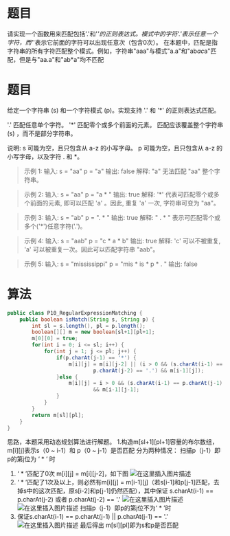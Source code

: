 # 题目
请实现一个函数用来匹配包括'.'和'*'的正则表达式。模式中的字符'.'表示任意一个字符，而'*'表示它前面的字符可以出现任意次（包含0次）。 在本题中，匹配是指字符串的所有字符匹配整个模式。例如，字符串"aaa"与模式"a.a"和"ab*ac*a"匹配，但是与"aa.a"和"ab*a"均不匹配
# 题目
给定一个字符串 (s) 和一个字符模式 (p)。实现支持 '.' 和 '*' 的正则表达式匹配。

'.' 匹配任意单个字符。
'*' 匹配零个或多个前面的元素。
匹配应该覆盖整个字符串 (s) ，而不是部分字符串。

说明:
s 可能为空，且只包含从 a-z 的小写字母。
p 可能为空，且只包含从 a-z 的小写字母，以及字符 . 和 *。
>示例 1:
输入:
s = "aa"
p = "a"
输出: false
解释: "a" 无法匹配 "aa" 整个字符串。

>示例 2:
输入:
s = "aa"
p = "a * "
输出: true
解释: '*' 代表可匹配零个或多个前面的元素, 即可以匹配 'a' 。因此, 重复 'a' 一次, 字符串可变为 "aa"。

>示例 3:
输入:
s = "ab"
p = ". * "
输出: true
解释: " . * " 表示可匹配零个或多个('*')任意字符('.')。

>示例 4:
输入:
s = "aab"
p = "c * a * b"
输出: true
解释: 'c' 可以不被重复, 'a' 可以被重复一次。因此可以匹配字符串 "aab"。

>示例 5:
输入:
s = "mississippi"
p = "mis * is * p * . "
输出: false

# 算法
```java
public class P10_RegularExpressionMatching {
    public boolean isMatch(String s, String p) {
        int sl = s.length(), pl = p.length();
        boolean[][] m = new boolean[sl+1][pl+1];
        m[0][0] = true;
        for(int i = 0; i <= sl; i++) {
            for(int j = 1; j <= pl; j++) {
                if(p.charAt(j-1) == '*') {
                    m[i][j] = m[i][j-2] || (i > 0 && (s.charAt(i-1) == p.charAt(j-2) ||
                            p.charAt(j-2) == '.') && m[i-1][j]);
                }else {
                    m[i][j] = i > 0 && (s.charAt(i-1) == p.charAt(j-1) || p.charAt(j-1) == '.')
                            && m[i-1][j-1];
                }
            }
        }
        return m[sl][pl];
    }
}
```
思路，本题采用动态规划算法进行解题。
1.构造m[sl+1][pl+1]容量的布尔数组，m[i][j]表示s（0 ~ i-1）和 p（0 ~ j-1）是否匹配
分为两种情况：
扫描p（j-1）即p的第j位为 ‘ * ’ 时
1.  ‘ * ’匹配了0次 m[i][j] = m[i][j-2]，如下图
![在这里插入图片描述](https://img-blog.csdnimg.cn/20190413104434804.png)
2. ‘ * ’匹配了1次及以上，则必然有m[i][j] =  m[i-1][j]（若s[i-1]和p[j-1]匹配，去掉s中的这次匹配，原s[i-2]和p[j-1]仍然匹配），其中保证 s.charAt(i-1) == p.charAt(j-2) 或者 p.charAt(j-2) == '.'
![在这里插入图片描述](https://img-blog.csdnimg.cn/20190413104507674.png)
![在这里插入图片描述](https://img-blog.csdnimg.cn/20190413104932290.png)
扫描p（j-1）即p的第j位不为‘ * ’时
1.  保证s.charAt(i-1) == p.charAt(j-1) || p.charAt(j-1) == '.'
 ![在这里插入图片描述](https://img-blog.csdnimg.cn/20190413105516219.png)
最后得出 m[sl][pl]即为s和p是否匹配